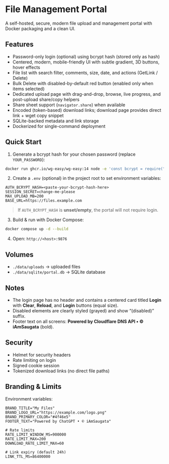 # File Management Portal

A self-hosted, secure, modern file upload and management portal with Docker packaging and a clean UI.

## Features
- Password-only login (optional) using bcrypt hash (stored only as hash)
- Centered, modern, mobile-friendly UI with subtle gradient, 3D buttons, hover effects
- File list with search filter, comments, size, date, and actions (GetLink / Delete)
- Bulk Delete with disabled-by-default red button (enabled only when items selected)
- Dedicated upload page with drag-and-drop, browse, live progress, and post-upload share/copy helpers
- Share sheet support (`navigator.share`) when available
- Encoded (token-based) download links; download page provides direct link + wget copy snippet
- SQLite-backed metadata and link storage
- Dockerized for single-command deployment

## Quick Start

1. Generate a bcrypt hash for your chosen password (replace `YOUR_PASSWORD`):

```bash
docker run ghcr.io/wg-easy/wg-easy:14 node -e 'const bcrypt = require("bcryptjs"); const hash = bcrypt.hashSync("YOUR_PASSWORD", 10); console.log(hash.replace(/\$/g, "$$$$"));'
```

2. Create a `.env` (optional) in the project root to set environment variables:

```
AUTH_BCRYPT_HASH=<paste-your-bcrypt-hash-here>
SESSION_SECRET=change-me-please
MAX_UPLOAD_MB=200
BASE_URL=https://files.example.com
```

> If `AUTH_BCRYPT_HASH` is **unset/empty**, the portal will not require login.

3. Build & run with Docker Compose:

```bash
docker compose up -d --build
```

4. Open: `http://<host>:9876`

## Volumes
- `./data/uploads` → uploaded files
- `./data/sqlite/portal.db` → SQLite database

## Notes
- The login page has no header and contains a centered card titled **Login** with **Clear**, **Reload**, and **Login** buttons (equal size).
- Disabled elements are clearly styled (grayed) and show “(disabled)” suffix.
- Footer text on all screens: **Powered by Cloudflare DNS API • © iAmSaugata** (bold).

## Security
- Helmet for security headers
- Rate limiting on login
- Signed cookie session
- Tokenized download links (no direct file paths)


## Branding & Limits
Environment variables:

```
BRAND_TITLE="My Files"
BRAND_LOGO_URL="https://example.com/logo.png"
BRAND_PRIMARY_COLOR="#4f46e5"
FOOTER_TEXT="Powered by ChatGPT • © iAmSaugata"

# Rate limits
RATE_LIMIT_WINDOW_MS=900000
RATE_LIMIT_MAX=200
DOWNLOAD_RATE_LIMIT_MAX=60

# Link expiry (default 24h)
LINK_TTL_MS=86400000
```
